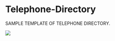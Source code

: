 # Telephone-Directory

SAMPLE TEMPLATE OF TELEPHONE DIRECTORY.


![](http://assignmenteditor.com/wp-content/uploads/2012/04/telephone-directory1.jpg)

